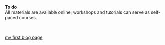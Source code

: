 **To do**  
All materials are available online; workshops and tutorials can serve as self-paced courses.  
<br>
<br>

[my first blog page](first_blog.html)

<!---to be added?--->
